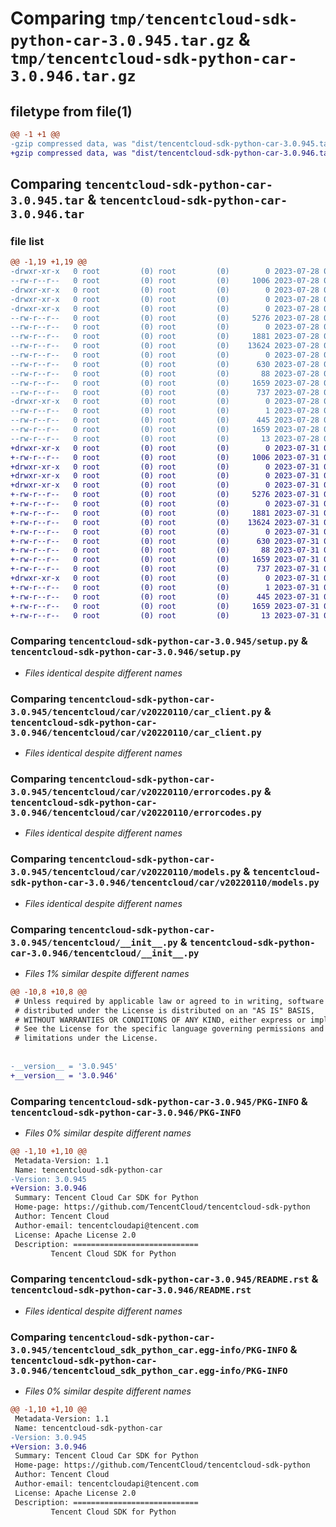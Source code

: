 # Comparing `tmp/tencentcloud-sdk-python-car-3.0.945.tar.gz` & `tmp/tencentcloud-sdk-python-car-3.0.946.tar.gz`

## filetype from file(1)

```diff
@@ -1 +1 @@
-gzip compressed data, was "dist/tencentcloud-sdk-python-car-3.0.945.tar", last modified: Fri Jul 28 00:22:54 2023, max compression
+gzip compressed data, was "dist/tencentcloud-sdk-python-car-3.0.946.tar", last modified: Mon Jul 31 00:20:54 2023, max compression
```

## Comparing `tencentcloud-sdk-python-car-3.0.945.tar` & `tencentcloud-sdk-python-car-3.0.946.tar`

### file list

```diff
@@ -1,19 +1,19 @@
-drwxr-xr-x   0 root         (0) root         (0)        0 2023-07-28 00:22:54.000000 tencentcloud-sdk-python-car-3.0.945/
--rw-r--r--   0 root         (0) root         (0)     1006 2023-07-28 00:22:54.000000 tencentcloud-sdk-python-car-3.0.945/setup.py
-drwxr-xr-x   0 root         (0) root         (0)        0 2023-07-28 00:22:54.000000 tencentcloud-sdk-python-car-3.0.945/tencentcloud/
-drwxr-xr-x   0 root         (0) root         (0)        0 2023-07-28 00:22:54.000000 tencentcloud-sdk-python-car-3.0.945/tencentcloud/car/
-drwxr-xr-x   0 root         (0) root         (0)        0 2023-07-28 00:22:54.000000 tencentcloud-sdk-python-car-3.0.945/tencentcloud/car/v20220110/
--rw-r--r--   0 root         (0) root         (0)     5276 2023-07-28 00:22:54.000000 tencentcloud-sdk-python-car-3.0.945/tencentcloud/car/v20220110/car_client.py
--rw-r--r--   0 root         (0) root         (0)        0 2023-07-28 00:22:54.000000 tencentcloud-sdk-python-car-3.0.945/tencentcloud/car/v20220110/__init__.py
--rw-r--r--   0 root         (0) root         (0)     1881 2023-07-28 00:22:54.000000 tencentcloud-sdk-python-car-3.0.945/tencentcloud/car/v20220110/errorcodes.py
--rw-r--r--   0 root         (0) root         (0)    13624 2023-07-28 00:22:54.000000 tencentcloud-sdk-python-car-3.0.945/tencentcloud/car/v20220110/models.py
--rw-r--r--   0 root         (0) root         (0)        0 2023-07-28 00:22:54.000000 tencentcloud-sdk-python-car-3.0.945/tencentcloud/car/__init__.py
--rw-r--r--   0 root         (0) root         (0)      630 2023-07-28 00:22:54.000000 tencentcloud-sdk-python-car-3.0.945/tencentcloud/__init__.py
--rw-r--r--   0 root         (0) root         (0)       88 2023-07-28 00:22:54.000000 tencentcloud-sdk-python-car-3.0.945/setup.cfg
--rw-r--r--   0 root         (0) root         (0)     1659 2023-07-28 00:22:54.000000 tencentcloud-sdk-python-car-3.0.945/PKG-INFO
--rw-r--r--   0 root         (0) root         (0)      737 2023-07-28 00:22:54.000000 tencentcloud-sdk-python-car-3.0.945/README.rst
-drwxr-xr-x   0 root         (0) root         (0)        0 2023-07-28 00:22:54.000000 tencentcloud-sdk-python-car-3.0.945/tencentcloud_sdk_python_car.egg-info/
--rw-r--r--   0 root         (0) root         (0)        1 2023-07-28 00:22:54.000000 tencentcloud-sdk-python-car-3.0.945/tencentcloud_sdk_python_car.egg-info/dependency_links.txt
--rw-r--r--   0 root         (0) root         (0)      445 2023-07-28 00:22:54.000000 tencentcloud-sdk-python-car-3.0.945/tencentcloud_sdk_python_car.egg-info/SOURCES.txt
--rw-r--r--   0 root         (0) root         (0)     1659 2023-07-28 00:22:54.000000 tencentcloud-sdk-python-car-3.0.945/tencentcloud_sdk_python_car.egg-info/PKG-INFO
--rw-r--r--   0 root         (0) root         (0)       13 2023-07-28 00:22:54.000000 tencentcloud-sdk-python-car-3.0.945/tencentcloud_sdk_python_car.egg-info/top_level.txt
+drwxr-xr-x   0 root         (0) root         (0)        0 2023-07-31 00:20:54.000000 tencentcloud-sdk-python-car-3.0.946/
+-rw-r--r--   0 root         (0) root         (0)     1006 2023-07-31 00:20:54.000000 tencentcloud-sdk-python-car-3.0.946/setup.py
+drwxr-xr-x   0 root         (0) root         (0)        0 2023-07-31 00:20:54.000000 tencentcloud-sdk-python-car-3.0.946/tencentcloud/
+drwxr-xr-x   0 root         (0) root         (0)        0 2023-07-31 00:20:54.000000 tencentcloud-sdk-python-car-3.0.946/tencentcloud/car/
+drwxr-xr-x   0 root         (0) root         (0)        0 2023-07-31 00:20:54.000000 tencentcloud-sdk-python-car-3.0.946/tencentcloud/car/v20220110/
+-rw-r--r--   0 root         (0) root         (0)     5276 2023-07-31 00:20:54.000000 tencentcloud-sdk-python-car-3.0.946/tencentcloud/car/v20220110/car_client.py
+-rw-r--r--   0 root         (0) root         (0)        0 2023-07-31 00:20:54.000000 tencentcloud-sdk-python-car-3.0.946/tencentcloud/car/v20220110/__init__.py
+-rw-r--r--   0 root         (0) root         (0)     1881 2023-07-31 00:20:54.000000 tencentcloud-sdk-python-car-3.0.946/tencentcloud/car/v20220110/errorcodes.py
+-rw-r--r--   0 root         (0) root         (0)    13624 2023-07-31 00:20:54.000000 tencentcloud-sdk-python-car-3.0.946/tencentcloud/car/v20220110/models.py
+-rw-r--r--   0 root         (0) root         (0)        0 2023-07-31 00:20:54.000000 tencentcloud-sdk-python-car-3.0.946/tencentcloud/car/__init__.py
+-rw-r--r--   0 root         (0) root         (0)      630 2023-07-31 00:20:54.000000 tencentcloud-sdk-python-car-3.0.946/tencentcloud/__init__.py
+-rw-r--r--   0 root         (0) root         (0)       88 2023-07-31 00:20:54.000000 tencentcloud-sdk-python-car-3.0.946/setup.cfg
+-rw-r--r--   0 root         (0) root         (0)     1659 2023-07-31 00:20:54.000000 tencentcloud-sdk-python-car-3.0.946/PKG-INFO
+-rw-r--r--   0 root         (0) root         (0)      737 2023-07-31 00:20:54.000000 tencentcloud-sdk-python-car-3.0.946/README.rst
+drwxr-xr-x   0 root         (0) root         (0)        0 2023-07-31 00:20:54.000000 tencentcloud-sdk-python-car-3.0.946/tencentcloud_sdk_python_car.egg-info/
+-rw-r--r--   0 root         (0) root         (0)        1 2023-07-31 00:20:54.000000 tencentcloud-sdk-python-car-3.0.946/tencentcloud_sdk_python_car.egg-info/dependency_links.txt
+-rw-r--r--   0 root         (0) root         (0)      445 2023-07-31 00:20:54.000000 tencentcloud-sdk-python-car-3.0.946/tencentcloud_sdk_python_car.egg-info/SOURCES.txt
+-rw-r--r--   0 root         (0) root         (0)     1659 2023-07-31 00:20:54.000000 tencentcloud-sdk-python-car-3.0.946/tencentcloud_sdk_python_car.egg-info/PKG-INFO
+-rw-r--r--   0 root         (0) root         (0)       13 2023-07-31 00:20:54.000000 tencentcloud-sdk-python-car-3.0.946/tencentcloud_sdk_python_car.egg-info/top_level.txt
```

### Comparing `tencentcloud-sdk-python-car-3.0.945/setup.py` & `tencentcloud-sdk-python-car-3.0.946/setup.py`

 * *Files identical despite different names*

### Comparing `tencentcloud-sdk-python-car-3.0.945/tencentcloud/car/v20220110/car_client.py` & `tencentcloud-sdk-python-car-3.0.946/tencentcloud/car/v20220110/car_client.py`

 * *Files identical despite different names*

### Comparing `tencentcloud-sdk-python-car-3.0.945/tencentcloud/car/v20220110/errorcodes.py` & `tencentcloud-sdk-python-car-3.0.946/tencentcloud/car/v20220110/errorcodes.py`

 * *Files identical despite different names*

### Comparing `tencentcloud-sdk-python-car-3.0.945/tencentcloud/car/v20220110/models.py` & `tencentcloud-sdk-python-car-3.0.946/tencentcloud/car/v20220110/models.py`

 * *Files identical despite different names*

### Comparing `tencentcloud-sdk-python-car-3.0.945/tencentcloud/__init__.py` & `tencentcloud-sdk-python-car-3.0.946/tencentcloud/__init__.py`

 * *Files 1% similar despite different names*

```diff
@@ -10,8 +10,8 @@
 # Unless required by applicable law or agreed to in writing, software
 # distributed under the License is distributed on an "AS IS" BASIS,
 # WITHOUT WARRANTIES OR CONDITIONS OF ANY KIND, either express or implied.
 # See the License for the specific language governing permissions and
 # limitations under the License.
 
 
-__version__ = '3.0.945'
+__version__ = '3.0.946'
```

### Comparing `tencentcloud-sdk-python-car-3.0.945/PKG-INFO` & `tencentcloud-sdk-python-car-3.0.946/PKG-INFO`

 * *Files 0% similar despite different names*

```diff
@@ -1,10 +1,10 @@
 Metadata-Version: 1.1
 Name: tencentcloud-sdk-python-car
-Version: 3.0.945
+Version: 3.0.946
 Summary: Tencent Cloud Car SDK for Python
 Home-page: https://github.com/TencentCloud/tencentcloud-sdk-python
 Author: Tencent Cloud
 Author-email: tencentcloudapi@tencent.com
 License: Apache License 2.0
 Description: ============================
         Tencent Cloud SDK for Python
```

### Comparing `tencentcloud-sdk-python-car-3.0.945/README.rst` & `tencentcloud-sdk-python-car-3.0.946/README.rst`

 * *Files identical despite different names*

### Comparing `tencentcloud-sdk-python-car-3.0.945/tencentcloud_sdk_python_car.egg-info/PKG-INFO` & `tencentcloud-sdk-python-car-3.0.946/tencentcloud_sdk_python_car.egg-info/PKG-INFO`

 * *Files 0% similar despite different names*

```diff
@@ -1,10 +1,10 @@
 Metadata-Version: 1.1
 Name: tencentcloud-sdk-python-car
-Version: 3.0.945
+Version: 3.0.946
 Summary: Tencent Cloud Car SDK for Python
 Home-page: https://github.com/TencentCloud/tencentcloud-sdk-python
 Author: Tencent Cloud
 Author-email: tencentcloudapi@tencent.com
 License: Apache License 2.0
 Description: ============================
         Tencent Cloud SDK for Python
```

